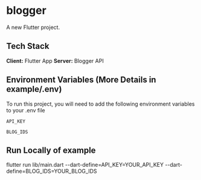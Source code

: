 # blogger

A new Flutter project.


## Tech Stack

**Client:** Flutter App
**Server:** Blogger API


## Environment Variables (More Details in example/.env)

To run this project, you will need to add the following environment variables to your .env file

`API_KEY`

`BLOG_IDS`

## Run Locally of example 

flutter run lib/main.dart --dart-define=API_KEY=YOUR_API_KEY --dart-define=BLOG_IDS=YOUR_BLOG_IDS